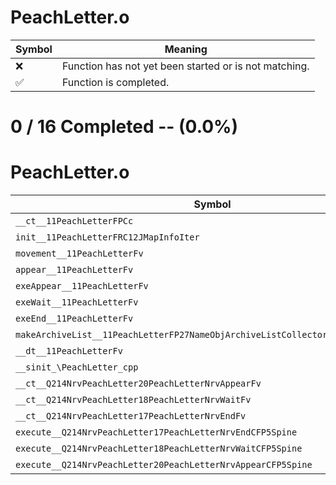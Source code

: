 # PeachLetter.o
| Symbol | Meaning 
| ------------- | ------------- 
| :x: | Function has not yet been started or is not matching. 
| :white_check_mark: | Function is completed. 


# 0 / 16 Completed -- (0.0%)
# PeachLetter.o
| Symbol | Decompiled? |
| ------------- | ------------- |
| `__ct__11PeachLetterFPCc` | :x: |
| `init__11PeachLetterFRC12JMapInfoIter` | :x: |
| `movement__11PeachLetterFv` | :x: |
| `appear__11PeachLetterFv` | :x: |
| `exeAppear__11PeachLetterFv` | :x: |
| `exeWait__11PeachLetterFv` | :x: |
| `exeEnd__11PeachLetterFv` | :x: |
| `makeArchiveList__11PeachLetterFP27NameObjArchiveListCollectorRC12JMapInfoIter` | :x: |
| `__dt__11PeachLetterFv` | :x: |
| `__sinit_\PeachLetter_cpp` | :x: |
| `__ct__Q214NrvPeachLetter20PeachLetterNrvAppearFv` | :x: |
| `__ct__Q214NrvPeachLetter18PeachLetterNrvWaitFv` | :x: |
| `__ct__Q214NrvPeachLetter17PeachLetterNrvEndFv` | :x: |
| `execute__Q214NrvPeachLetter17PeachLetterNrvEndCFP5Spine` | :x: |
| `execute__Q214NrvPeachLetter18PeachLetterNrvWaitCFP5Spine` | :x: |
| `execute__Q214NrvPeachLetter20PeachLetterNrvAppearCFP5Spine` | :x: |
